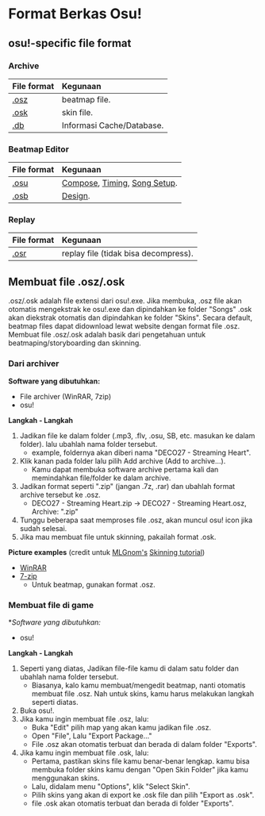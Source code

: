 # Format Berkas Osu!

## osu!-specific file format

### Archive

| File format | Kegunaan |
| :-- | :-- |
| [.osz][Osz Link] | beatmap file. |
| [.osk][Osk Link] | skin file. |
| [.db][Db Link] | Informasi Cache/Database. |

### Beatmap Editor

| File format | Kegunaan |
| :-- | :-- |
| [.osu][Osu Link] | [Compose](/wiki/Beatmap_Editor/Compose), [Timing](/wiki/Beatmap_Editor/Timing), [Song Setup](/wiki/Beatmap_Editor/Song_Setup). |
| [.osb][Osb Link] | [Design](/wiki/Beatmap_Editor/Design). |

### Replay

| File format | Kegunaan |
| :-- | :-- |
| [.osr][Osr Link] | replay file (tidak bisa decompress). |

## Membuat file .osz/.osk

.osz/.osk adalah file extensi dari osu!.exe. Jika membuka, .osz file akan otomatis mengekstrak ke osu!.exe dan dipindahkan ke folder "Songs" .osk akan diekstrak otomatis dan dipindahkan ke folder "Skins". Secara default, beatmap files dapat didownload lewat website dengan format file .osz. Membuat file .osz/.osk adalah basik dari pengetahuan untuk beatmaping/storyboarding dan skinning.

### Dari archiver

**Software yang dibutuhkan:**

- File archiver (WinRAR, 7zip)
- osu!

**Langkah - Langkah**

1. Jadikan file ke dalam folder (.mp3, .flv, .osu, SB, etc. masukan ke dalam folder). lalu ubahlah nama folder tersebut.
   - example, foldernya akan diberi nama "DECO27 - Streaming Heart".
2. Klik kanan pada folder lalu pilih Add archive (Add to archive...).
   - Kamu dapat membuka software archive pertama kali dan memindahkan file/folder ke dalam archive.
3. Jadikan format seperti ".zip" (jangan .7z, .rar) dan ubahlah format archive tersebut ke .osz.
   - DECO27 - Streaming Heart.zip -> DECO27 - Streaming Heart.osz, Archive: ".zip"
4. Tunggu beberapa saat memproses file .osz, akan muncul osu! icon jika sudah selesai.
5. Jika mau membuat file untuk skinning, pakailah format .osk.

**Picture examples** (credit untuk [MLGnom's](https://osu.ppy.sh/users/46620) [Skinning tutorial](https://osu.ppy.sh/community/forums/topics/51694))

- [WinRAR](http://www.rarlab.com/download.htm)
- [7-zip](http://www.7-zip.org)
  - Untuk beatmap, gunakan format .osz.

### Membuat file di game

**Software yang dibutuhkan:*

- osu!

**Langkah - Langkah**

1. Seperti yang diatas, Jadikan file-file kamu di dalam satu folder dan ubahlah nama folder tersebut.
   - Biasanya, kalo kamu membuat/mengedit beatmap, nanti otomatis membuat file .osz. Nah untuk skins, kamu harus melakukan langkah seperti diatas.
2. Buka osu!.
3. Jika kamu ingin membuat file .osz, lalu:
   - Buka "Edit" pilih map yang akan kamu jadikan file .osz.
   - Open "File", Lalu "Export Package..."
   - File .osz akan otomatis terbuat dan berada di dalam folder "Exports".
4. Jika kamu ingin membuat file .osk, lalu:
   - Pertama, pastikan skins file kamu benar-benar lengkap. kamu bisa membuka folder skins kamu dengan "Open Skin Folder" jika kamu menggunakan skins.
   - Lalu, didalam menu "Options", klik "Select Skin".
   - Pilih skins yang akan di export ke .osk file dan pilih "Export as .osk".
   - file .osk akan otomatis terbuat dan berada di folder "Exports".

[Osz Link]: /wiki/osu!_File_Formats/Osz_(file_format)
[Osk Link]: /wiki/osu!_File_Formats/Osk_(file_format)
[Db Link]: /wiki/osu!_File_Formats/Db_(file_format)
[Osu Link]: /wiki/osu!_File_Formats/Osu_(file_format)
[Osb Link]: /wiki/osu!_File_Formats/Osb_(file_format)
[Osr Link]: /wiki/osu!_File_Formats/Osr_(file_format)
